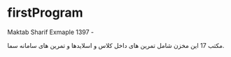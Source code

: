# firstProgram
Maktab Sharif Exmaple
1397 - 

مکتب 17
این مخزن شامل تمرین های داخل کلاس و اسلایدها و تمرین های سامانه سما.
